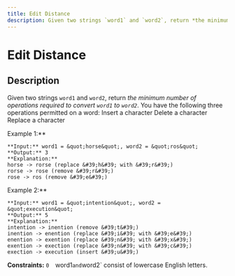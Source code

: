 ```yaml
---
title: Edit Distance
description: Given two strings `word1` and `word2`, return *the minimum number of operations required to convert 
---
```

# Edit Distance
## Description
Given two strings `word1` and `word2`, return *the minimum number of operations required to convert `word1` to `word2`*.
You have the following three operations permitted on a word:
	Insert a character
	Delete a character
	Replace a character
 
Example 1:**
```
**Input:** word1 = &quot;horse&quot;, word2 = &quot;ros&quot;
**Output:** 3
**Explanation:** 
horse -> rorse (replace &#39;h&#39; with &#39;r&#39;)
rorse -> rose (remove &#39;r&#39;)
rose -> ros (remove &#39;e&#39;)
```
Example 2:**
```
**Input:** word1 = &quot;intention&quot;, word2 = &quot;execution&quot;
**Output:** 5
**Explanation:** 
intention -> inention (remove &#39;t&#39;)
inention -> enention (replace &#39;i&#39; with &#39;e&#39;)
enention -> exention (replace &#39;n&#39; with &#39;x&#39;)
exention -> exection (replace &#39;n&#39; with &#39;c&#39;)
exection -> execution (insert &#39;u&#39;)
```
 
**Constraints:**
	`0 
	`word1` and `word2` consist of lowercase English letters.

